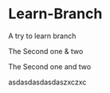 # Learn-Branch
A try to learn branch

The Second one & two

The Second one and two

asdasdasdasdaszxczxc

